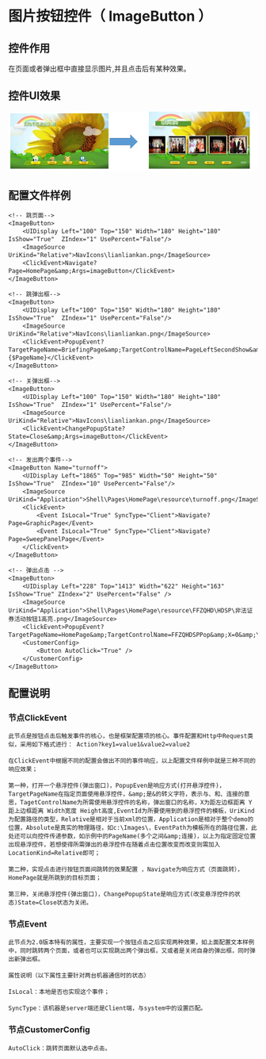 # **图片按钮控件（**  **ImageButton** **）**

## 控件作用

在页面或者弹出框中直接显示图片,并且点击后有某种效果。


## 控件UI效果

![Placeholder](../images/ImageButton_1.png)

## 配置文件样例

```
<!-- 跳页面-->
<ImageButton>
    <UIDisplay Left="100" Top="150" Width="180" Height="180" IsShow="True"  ZIndex="1" UsePercent="False"/>
    <ImageSource UriKind="Relative">NavIcons\lianliankan.png</ImageSource>
    <ClickEvent>Navigate?Page=HomePage&amp;Args=imageButton</ClickEvent>
</ImageButton>
```
    
```    
<!-- 跳弹出框-->
<ImageButton>
    <UIDisplay Left="100" Top="150" Width="180" Height="180" IsShow="True"  ZIndex="1" UsePercent="False"/>
    <ImageSource UriKind="Relative">NavIcons\lianliankan.png</ImageSource>
    <ClickEvent>PopupEvent?TargetPageName=BriefingPage&amp;TargetControlName=PageLeftSecondShow&amp;X=0&amp;Y=0&amp;Height=841&amp;Width=1604&amp;EventID=PageHotBigBookShow&amp;UriKind=Application&amp;EventPath=Shell\Pages\BriefingPage\Items\PopupItems\SecondSho&amp;PageName={$PageName}</ClickEvent>
</ImageButton>
```
    
```    
<!-- 关弹出框-->
<ImageButton>
    <UIDisplay Left="100" Top="150" Width="180" Height="180" IsShow="True"  ZIndex="1" UsePercent="False"/>
    <ImageSource UriKind="Relative">NavIcons\lianliankan.png</ImageSource>
    <ClickEvent>ChangePopupState?State=Close&amp;Args=imageButton</ClickEvent>
</ImageButton>
```
    
```    
<!-- 发出两个事件-->
<ImageButton Name="turnoff">
    <UIDisplay Left="1865" Top="985" Width="50" Height="50" IsShow="True"  ZIndex="10" UsePercent="False"/>
    <ImageSource UriKind="Application">Shell\Pages\HomePage\resource\turnoff.png</ImageSource>
    <ClickEvent>
        <Event IsLocal="True" SyncType="Client">Navigate?Page=GraphicPage</Event>
        <Event IsLocal="True" SyncType="Client">Navigate?Page=SweepPanelPage</Event>
    </ClickEvent>
</ImageButton>
```

```
<!-- 弹出点击 -->
<ImageButton>
    <UIDisplay Left="228" Top="1413" Width="622" Height="163" IsShow="True" ZIndex="2" UsePercent="False" />
    <ImageSource UriKind="Application">Shell\Pages\HomePage\resource\FFZQHD\HDSP\非法证券活动按钮1高亮.png</ImageSource>
    <ClickEvent>PopupEvent?TargetPageName=HomePage&amp;TargetControlName=FFZQHDSPPop&amp;X=0&amp;Y=0&amp;SP=A2.mp4&amp;Height=1080&amp;Width=1920&amp;EventID=FFZQHDSPEvent1&amp;UriKind=Application&amp;EventPath=Shell\Pages\HomePage\PopItems</ClickEvent>
    <CustomerConfig>
        <Button AutoClick="True" />
    </CustomerConfig>
</ImageButton>
```

## 配置说明

### 节点ClickEvent

    此节点是按钮点击后触发事件的核心，也是框架配置项的核心。事件配置和Http中Request类似，采用如下格式进行： Action?key1=value1&value2=value2

    在ClickEvent中根据不同的配置会做出不同的事件响应，以上配置文件样例中就是三种不同的响应效果；

    第一种，打开一个悬浮控件(弹出窗口)，PopupEven是响应方式(打开悬浮控件)，TargetPageName在指定页面使用悬浮控件，&amp;是&的转义字符，表示与、和、连接的意思，TagetControlName为所需使用悬浮控件的名称，弹出窗口的名称，X为距左边框距离 Y距上边框距离 Width宽度 Height高度,EventId为所要使用到的悬浮控件的模板，UriKind为配置路径的类型，Relative是相对于当前xml的位置，Application是相对于整个demo的位置，Absolute是真实的物理路径，如c:\Images\，EventPath为模板所在的路径位置，此处还可以向控件传递参数，如示例中的PageName(多个之间&amp;连接)，以上为指定固定位置出现悬浮控件，若想使得所需弹出的悬浮控件在随着点击位置改变而改变则需加入LocationKind=Relative即可；

    第二种，实现点击进行按钮页面间跳转的效果配置 ，Navigate为响应方式（页面跳转），HomePage就是所跳到的目标页面；

    第三种，关闭悬浮控件(弹出窗口)，ChangePopupState是响应方式(改变悬浮控件的状态)State=Close状态为关闭。

### 节点Event

    此节点为2.0版本特有的属性，主要实现一个按钮点击之后实现两种效果，如上面配置文本样例中，同时跳转两个页面，或者也可以实现跳出两个弹出框，又或者是关闭自身的弹出框，同时弹出新弹出框。

    属性说明（以下属性主要针对两台机器通信时的状态）

    IsLocal：本地是否也实现这个事件；

    SyncType：该机器是server端还是Client端，与system中的设置匹配。
### 节点CustomerConfig
    AutoClick：跳转页面默认选中点击。

